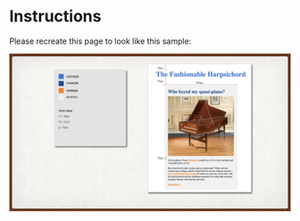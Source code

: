 # Instructions  
Please recreate this page to look like this sample:

![Harpsichord sample](assets/HarpsichordSample.jpeg)